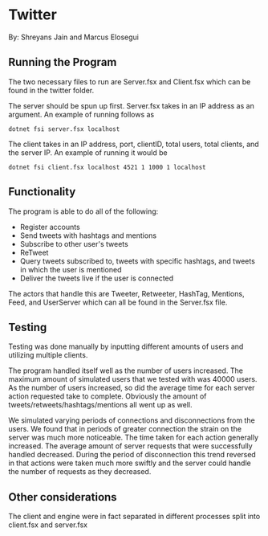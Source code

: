 # Twitter
By: Shreyans Jain and Marcus Elosegui

## Running the Program
The two necessary files to run are Server.fsx and Client.fsx which can be found in the 
twitter folder. 

The server should be spun up first. Server.fsx takes in an IP address as an argument. An 
example of running follows as 
    
    dotnet fsi server.fsx localhost

The client takes in an IP address, port, clientID, total users, total clients, and the
server IP. An example of running it would be

    dotnet fsi client.fsx localhost 4521 1 1000 1 localhost

## Functionality
The program is able to do all of the following:

- Register accounts
- Send tweets with hashtags and mentions
- Subscribe to other user's tweets
- ReTweet
- Query tweets subscribed to, tweets with specific hashtags, and tweets in which the user
  is mentioned
- Deliver the tweets live if the user is connected

The actors that handle this are Tweeter, Retweeter, HashTag, Mentions, Feed, and UserServer
which can all be found in the Server.fsx file.

## Testing
Testing was done manually by inputting different amounts of users and utilizing multiple
clients. 

The program handled itself well as the number of users increased. The maximum amount of 
simulated users that we tested with was 40000 users. As the number of users increased, so 
did the average time for each server action requested take to complete. Obviously the 
amount of tweets/retweets/hashtags/mentions all went up as well. 

We simulated varying periods of connections and disconnections from the users. We found
that in periods of greater connection the strain on the server was much more noticeable. 
The time taken for each action generally increased. The average amount of server requests
that were successfully handled decreased. During the period of disconnection this trend
reversed in that actions were taken much more swiftly and the server could handle the
number of requests as they decreased.



## Other considerations
The client and engine were in fact separated in different processes split into client.fsx
and server.fsx



